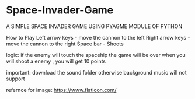 # Space-Invader-Game
A SIMPLE SPACE INVADER GAME USING PYAGME MODULE OF PYTHON

How to Play
Left arrow keys - move the cannon to the left
Right arrow keys - move the cannon to the right
Space bar - Shoots

logic:
if the enemy will touch the spacehip the game will be over
when you will shoot a enemy , you will get 10 points

important:
download the sound folder otherwise background music will not support

refernce for image:
https://www.flaticon.com/
